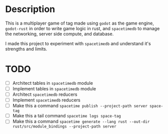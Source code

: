 # Description

This is a multiplayer game of tag made using `godot` as the game engine, `godot-rust` in order to write game logic in rust, and `spacetimedb` to manage the networking, server side compute, and database.

I made this project to experiment with `spacetimedb` and understand it's strengths and limits.

# TODO

- [ ] Architect tables in `spacetimedb` module
- [ ] Implement tables in `spacetimedb` module
- [ ] Architect `spacetimedb` reducers
- [ ] Implement `spacetimedb` reducers
- [ ] Make this a command `spacetime publish --project-path server space-tag`
- [ ] Make this a tail command `spacetime logs space-tag`
- [ ] Make this a command `spacetime generate --lang rust --out-dir rust/src/module_bindings --project-path server`
